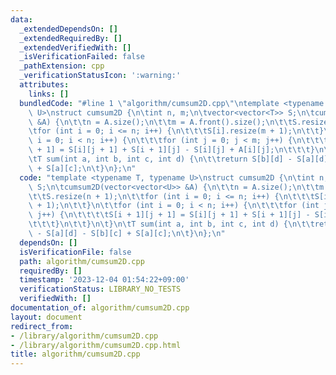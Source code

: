 ```yaml
---
data:
  _extendedDependsOn: []
  _extendedRequiredBy: []
  _extendedVerifiedWith: []
  _isVerificationFailed: false
  _pathExtension: cpp
  _verificationStatusIcon: ':warning:'
  attributes:
    links: []
  bundledCode: "#line 1 \"algorithm/cumsum2D.cpp\"\ntemplate <typename T, typename\
    \ U>\nstruct cumsum2D {\n\tint n, m;\n\tvector<vector<T>> S;\n\tcumsum2D(vector<vector<U>>\
    \ &A) {\n\t\tn = A.size();\n\t\tm = A.front().size();\n\t\tS.resize(n + 1);\n\t\
    \tfor (int i = 0; i <= n; i++) {\n\t\t\tS[i].resize(m + 1);\n\t\t}\n\t\tfor (int\
    \ i = 0; i < n; i++) {\n\t\t\tfor (int j = 0; j < m; j++) {\n\t\t\t\tS[i + 1][j\
    \ + 1] = S[i][j + 1] + S[i + 1][j] - S[i][j] + A[i][j];\n\t\t\t}\n\t\t}\n\t}\n\
    \tT sum(int a, int b, int c, int d) {\n\t\treturn S[b][d] - S[a][d] - S[b][c]\
    \ + S[a][c];\n\t}\n};\n"
  code: "template <typename T, typename U>\nstruct cumsum2D {\n\tint n, m;\n\tvector<vector<T>>\
    \ S;\n\tcumsum2D(vector<vector<U>> &A) {\n\t\tn = A.size();\n\t\tm = A.front().size();\n\
    \t\tS.resize(n + 1);\n\t\tfor (int i = 0; i <= n; i++) {\n\t\t\tS[i].resize(m\
    \ + 1);\n\t\t}\n\t\tfor (int i = 0; i < n; i++) {\n\t\t\tfor (int j = 0; j < m;\
    \ j++) {\n\t\t\t\tS[i + 1][j + 1] = S[i][j + 1] + S[i + 1][j] - S[i][j] + A[i][j];\n\
    \t\t\t}\n\t\t}\n\t}\n\tT sum(int a, int b, int c, int d) {\n\t\treturn S[b][d]\
    \ - S[a][d] - S[b][c] + S[a][c];\n\t}\n};\n"
  dependsOn: []
  isVerificationFile: false
  path: algorithm/cumsum2D.cpp
  requiredBy: []
  timestamp: '2023-12-04 01:54:22+09:00'
  verificationStatus: LIBRARY_NO_TESTS
  verifiedWith: []
documentation_of: algorithm/cumsum2D.cpp
layout: document
redirect_from:
- /library/algorithm/cumsum2D.cpp
- /library/algorithm/cumsum2D.cpp.html
title: algorithm/cumsum2D.cpp
---
```

